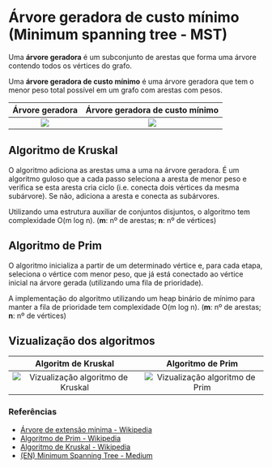 # Árvore geradora de custo mínimo (Minimum spanning tree - MST)

Uma **árvore geradora** é um subconjunto de arestas que forma uma árvore contendo todos os vértices do grafo.

Uma **árvore geradora de custo mínimo** é uma árvore geradora que tem o menor peso total possível em um grafo com arestas com pesos.

|Árvore geradora            | Árvore geradora de custo mínimo|
|:-------------------------:|:-------------------------:|
![](https://miro.medium.com/max/742/1*EnYcZx503uM9rrUKuF2-XQ.png) | ![](https://upload.wikimedia.org/wikipedia/commons/thumb/d/d2/Minimum_spanning_tree.svg/595px-Minimum_spanning_tree.svg.png)

## Algoritmo de Kruskal

O algoritmo adiciona as arestas uma a uma na árvore geradora.
É um algoritmo guloso que a cada passo seleciona a aresta de menor peso e verifica se esta aresta cria ciclo (i.e. conecta dois vértices da mesma subárvore).
Se não, adiciona a aresta e conecta as subárvores.

Utilizando uma estrutura auxiliar de conjuntos disjuntos, o algoritmo tem complexidade O(m log n). (**m**: nº de arestas; **n**: nº de vértices)


## Algoritmo de Prim

O algoritmo inicializa a partir de um determinado vértice e, para cada etapa, seleciona o vértice com menor peso, que já está conectado ao vértice inicial na árvore gerada
(utilizando uma fila de prioridade).

A implementação do algoritmo utilizando um heap binário de mínimo para manter a fila de prioridade tem complexidade O(m log n). (**m**: nº de arestas; **n**: nº de vértices)

## Vizualização dos algoritmos

| Algoritm de Kruskal       | Algoritmo de Prim |
|:-------------------------:|:-------------------------:|
![Vizualização algoritmo de Kruskal](https://upload.wikimedia.org/wikipedia/commons/b/bb/KruskalDemo.gif) | ![Vizualização algoritmo de Prim](https://upload.wikimedia.org/wikipedia/commons/9/9b/PrimAlgDemo.gif)

### Referências
- [Árvore de extensão mínima - Wikipedia](https://pt.wikipedia.org/wiki/%C3%81rvore_de_extens%C3%A3o_m%C3%ADnima)
- [Algoritmo de Prim - Wikipedia](https://pt.wikipedia.org/wiki/Algoritmo_de_Prim)
- [Algoritmo de Kruskal - Wikipedia](https://pt.wikipedia.org/wiki/Algoritmo_de_Kruskal)
- [(EN) Minimum Spanning Tree - Medium](https://medium.com/@khushalijivani31/minimum-spanning-tree-8ba5cd583a93)
